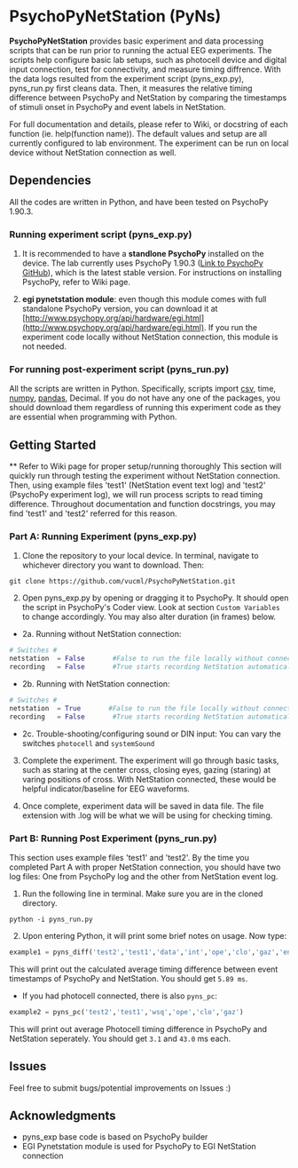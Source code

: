 # PsychoPyNetStation (PyNs) 

**PsychoPyNetStation** provides basic experiment and data processing scripts that can be run prior to running the actual EEG experiments. The scripts help configure basic lab setups, such as photocell device and digital input connection, test for connectivity, and measure timing diffrence. With the data logs resulted from the experiment script (pyns_exp.py), pyns_run.py first cleans data. Then, it measures the relative timing difference between PsychoPy and NetStation by comparing the timestamps of stimuli onset in PsychoPy and event labels in NetStation. 

For full documentation and details, please refer to Wiki, or docstring of each function (ie. help(function name)). The default values and setup are all currently configured to lab environment. The experiment can be run on local device without NetStation connection as well.


## Dependencies
All the codes are written in Python, and have been tested on PsychoPy 1.90.3. 

### Running experiment script (pyns_exp.py)

1. It is recommended to have a **standlone PsychoPy** installed on the device. The lab currently uses PsychoPy 1.90.3 ([Link to PsychoPy GitHub](https://github.com/psychopy/psychopy/releases)), which is the latest stable version. For instructions on installing PsychoPy, refer to Wiki page.

2. **egi pynetstation module**: even though this module comes with full standalone PsychoPy version, you can download it at [http://www.psychopy.org/api/hardware/egi.html](http://www.psychopy.org/api/hardware/egi.html). If you run the experiment code locally without NetStation connection, this module is not needed. 

### For running post-experiment script (pyns_run.py)

All the scripts are written in Python. Specifically, scripts import [csv](https://docs.python.org/2/library/csv.html), time, [numpy](https://www.scipy.org/scipylib/download.html), [pandas](https://pandas.pydata.org/), Decimal. If you do not have any one of the packages, you should download them regardless of running this experiment code as they are essential when programming with Python. 


## Getting Started

\*\* Refer to Wiki page for proper setup/running thoroughly
This section will quickly run through testing the experiment without NetStation connection. Then, using example files 'test1' (NetStation event text log) and 'test2' (PsychoPy experiment log), we will run process scripts to read timing difference. Throughout documentation and function docstrings, you may find 'test1' and 'test2' referred for this reason. 


### Part A: Running Experiment (pyns_exp.py)

1. Clone the repository to your local device. In terminal, navigate to whichever directory you want to download. Then: 
``` 
git clone https://github.com/vucml/PsychoPyNetStation.git
``` 

2. Open pyns_exp.py by opening or dragging it to PsychoPy. It should open the script in PsychoPy's Coder view. Look at section `Custom Variables` to change accordingly. You may also alter duration (in frames) below. 


  * 2a. Running without NetStation connection: 
```python
# Switches #
netstation  = False       #False to run the file locally without connecting to NetStation
recording   = False       #True starts recording NetStation automatically
```

  * 2b. Running with NetStation connection: 
```python
# Switches #
netstation  = True       #False to run the file locally without connecting to NetStation
recording   = False       #True starts recording NetStation automatically
```

  * 2c. Trouble-shooting/configuring sound or DIN input: You can vary the switches `photocell` and `systemSound`

3. Complete the experiment. The experiment will go through basic tasks, such as staring at the center cross, closing eyes, gazing (staring) at varing positions of cross. With NetStation connected, these would be helpful indicator/baseline for EEG waveforms. 

4. Once complete, experiment data will be saved in data file. The file extension with .log will be what we will be using for checking timing. 


### Part B: Running Post Experiment (pyns_run.py)

This section uses example files 'test1' and 'test2'. By the time you completed Part A with proper NetStation connection, you should have two log files: One from PsychoPy log and the other from NetStation event log. 

1. Run the following line in terminal. Make sure you are in the cloned directory. 
``` 
python -i pyns_run.py 
``` 

2. Upon entering Python, it will print some brief notes on usage. Now type: 
```python
example1 = pyns_diff('test2','test1','data','int','ope','clo','gaz','end')
``` 
This will print out the calculated average timing difference between event timestamps of PsychoPy and NetStation. You should get `5.89 ms`.

* If you had photocell connected, there is also `pyns_pc`: 
 ```python
example2 = pyns_pc('test2','test1','wsq','ope','clo','gaz')
``` 
This will print out average Photocell timing difference in PsychoPy and NetStation seperately. You should get `3.1` and `43.0` ms each. 


## Issues

Feel free to submit bugs/potential improvements on Issues :) 


## Acknowledgments

* pyns_exp base code is based on PsychoPy builder
* EGI Pynetstation module is used for PsychoPy to EGI NetStation connection 

